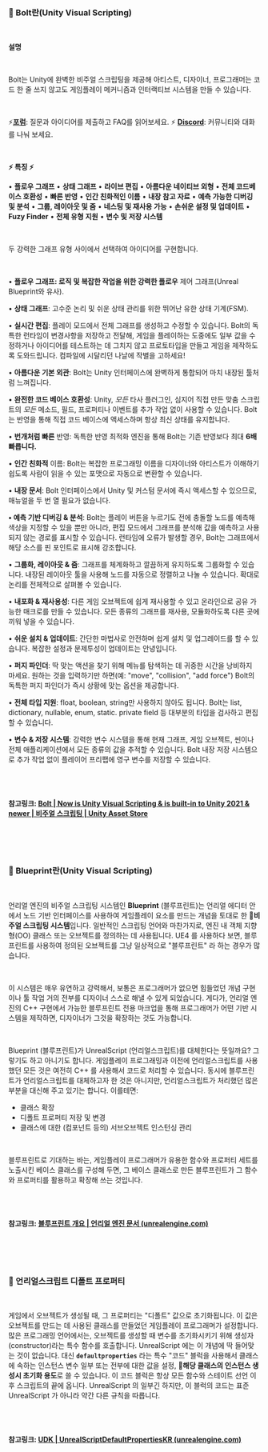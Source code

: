 ### 🎐 Bolt란(Unity Visual Scripting)

<br>

**설명**

<br>

Bolt는 Unity에 완벽한 비주얼 스크립팅을 제공해 아티스트, 디자이너, 프로그래머는 코드 한 줄 쓰지 않고도 게임플레이 메커니즘과 인터랙티브 시스템을 만들 수 있습니다.

<br>

⚡[**포럼**](https://forum.unity.com/threads/unity-acquires-bolt.880273/): 질문과 아이디어를 제출하고 FAQ를 읽어보세요.
⚡ [**Discord**](https://discord.gg/5FacdJH): 커뮤니티와 대화를 나눠 보세요.

<br>

**⚡ 특징 ⚡**

• **플로우 그래프**
• **상태 그래프**
• **라이브 편집**
• **아름다운 네이티브 외형**
• **전체 코드베이스 호환성**
• **빠른 반영**
• **인간 친화적인 이름**
• **내장 참고 자료**
• **예측 가능한 디버깅 및 분석**
• **그룹, 레이아웃 및 줌**
• **네스팅 및 재사용 가능**
• **손쉬운 설정 및 업데이트**
• **Fuzy Finder**
• **전체 유형 지원**
• **변수 및 저장 시스템**

<br>

두 강력한 그래프 유형 사이에서 선택하여 아이디어를 구현합니다.

<br>

• **플로우 그래프: 로직 및 복잡한 작업을 위한 강력한 플로우** 제어 그래프(Unreal Blueprint와 유사).

• **상태 그래프**: 고수준 논리 및 쉬운 상태 관리를 위한 뛰어난 유한 상태 기계(FSM).

• **실시간 편집**: 플레이 모드에서 전체 그래프를 생성하고 수정할 수 있습니다. Bolt의 독특한 런타임이 변경사항을 저장하고 전달해, 게임을 플레이하는 도중에도 일부 값을 수정하거나 아이디어를 테스트하는 데 그치지 않고 프로토타입을 만들고 게임을 제작하도록 도와드립니다. 컴파일에 시달리던 나날에 작별을 고하세요!

• **아름다운 기본 외관**: Bolt는 Unity 인터페이스에 완벽하게 통합되어 마치 내장된 툴처럼 느껴집니다.

• **완전한 코드 베이스 호환성**: Unity, *모든* 타사 플러그인, 심지어 직접 만든 맞춤 스크립트의 *모든* 메소드, 필드, 프로퍼티나 이벤트를 추가 작업 없이 사용할 수 있습니다. Bolt는 반영을 통해 직접 코드 베이스에 액세스하며 항상 최신 상태를 유지합니다.

• **번개처럼 빠른** 반영: 독특한 반영 최적화 엔진을 통해 Bolt는 기존 반영보다 최대 **6배 빠릅니다.**

• **인간 친화적** 이름: Bolt는 복잡한 프로그래밍 이름을 디자이너와 아티스트가 이해하기 쉽도록 사람이 읽을 수 있는 포맷으로 자동으로 변환할 수 있습니다.

• **내장 문서**: Bolt 인터페이스에서 Unity 및 커스텀 문서에 즉시 액세스할 수 있으므로, 매뉴얼을 두 번 열 필요가 없습니다.

**• 예측 기반 디버깅 & 분석**: Bolt는 플레이 버튼을 누르기도 전에 충돌할 노드를 예측해 색상을 지정할 수 있을 뿐만 아니라, 편집 모드에서 그래프를 분석해 값을 예측하고 사용되지 않는 경로를 표시할 수 있습니다. 런타임에 오류가 발생할 경우, Bolt는 그래프에서 해당 소스를 핀 포인트로 표시해 강조합니다.

• **그룹화, 레이아웃 & 줌**: 그래프를 체계화하고 깔끔하게 유지하도록 그룹화할 수 있습니다. 내장된 레이아웃 툴을 사용해 노드를 자동으로 정렬하고 나눌 수 있습니다. 확대로 논리를 전체적으로 살펴볼 수 있습니다.

• **내포화 & 재사용성**: 다른 게임 오브젝트에 쉽게 재사용할 수 있고 온라인으로 공유 가능한 매크로를 만들 수 있습니다. 모든 종류의 그래프를 재사용, 모듈화하도록 다른 곳에 끼워 넣을 수 있습니다.

• **쉬운 설치 & 업데이트**: 간단한 마법사로 안전하며 쉽게 설치 및 업그레이드를 할 수 있습니다. 복잡한 설정과 문제투성이 업데이트는 안녕입니다.

• **퍼지 파인더**: 딱 맞는 액션을 찾기 위해 메뉴를 탐색하는 데 귀중한 시간을 낭비하지 마세요. 원하는 것을 입력하기만 하면(예: "move", "collision", "add force") Bolt의 독특한 퍼지 파인더가 즉시 상황에 맞는 옵션을 제공합니다.

• **전체 타입 지원**: float, boolean, string만 사용하지 않아도 됩니다. Bolt는 list, dictionary, nullable, enum, static. private field 등 대부분의 타입을 검사하고 편집할 수 있습니다.

• **변수 & 저장 시스템**: 강력한 변수 시스템을 통해 현재 그래프, 게임 오브젝트, 씬이나 전체 애플리케이션에서 모든 종류의 값을 추적할 수 있습니다. Bolt 내장 저장 시스템으로 추가 작업 없이 플레이어 프리팹에 영구 변수를 저장할 수 있습니다.

<br>

<br>

#### 참고링크: [Bolt | Now is Unity Visual Scripting & is built-in to Unity 2021 & newer | 비주얼 스크립팅 | Unity Asset Store](https://assetstore.unity.com/packages/tools/visual-scripting/bolt-now-is-unity-visual-scripting-is-built-in-to-unity-2021-new-163802?locale=ko-KR)

<br>

<br>

<br>

### 🧣 Blueprint란(Unity Visual Scripting)

<br>

 언리얼 엔진의 비주얼 스크립팅 시스템인 **Blueprint** (블루프린트)는 언리얼 에디터 안에서 노드 기반 인터페이스를 사용하여 게임플레이 요소를 만드는 개념을 토대로 한 🎨**비주얼 스크립팅 시스템**입니다. 일반적인 스크립팅 언어와 마찬가지로, 엔진 내 객체 지향형(OO) 클래스 또는 오브젝트를 정의하는 데 사용됩니다. UE4 를 사용하다 보면, 블루프린트를 사용하여 정의된 오브젝트를 그냥 일상적으로 "블루프린트" 라 하는 경우가 많습니다.

<br>

 이 시스템은 매우 유연하고 강력해서, 보통은 프로그래머가 없으면 힘들었던 개념 구현이나 툴 작업 거의 전부를 디자이너 스스로 해낼 수 있게 되었습니다. 게다가, 언리얼 엔진의 C++ 구현에서 가능한 블루프린트 전용 마크업을 통해 프로그래머가 어떤 기반 시스템을 제작하면, 디자이너가 그것을 확장하는 것도 가능합니다.

<br>

 Blueprint (블루프린트)가 UnrealScript (언리얼스크립트)를 대체한다는 뜻일까요? 그렇기도 하고 아니기도 합니다. 게임플레이 프로그래밍과 이전에 언리얼스크립트를 사용했던 모든 것은 여전히 C++ 를 사용해서 코드로 처리할 수 있습니다. 동시에 블루프린트가 언리얼스크립트를 대체하고자 한 것은 아니지만, 언리얼스크립트가 처리했던 많은 부분을 대신해 주고 있기는 합니다. 이를테면:

- 클래스 확장
- 디폴트 프로퍼티 저장 및 변경
- 클래스에 대한 (컴포넌트 등의) 서브오브젝트 인스턴싱 관리

<br>

 블루프린트로 기대하는 바는, 게임플레이 프로그래머가 유용한 함수와 프로퍼티 세트를 노출시킨 베이스 클래스를 구성해 두면, 그 베이스 클래스로 만든 블루프린트가 그 함수와 프로퍼티를 활용하고 확장해 쓰는 것입니다.

<br>

<br>

#### 참고링크: [블루프린트 개요 | 언리얼 엔진 문서 (unrealengine.com)](https://docs.unrealengine.com/4.26/ko/ProgrammingAndScripting/Blueprints/Overview/)

<br>

<br>

<br>

### 🧩 언리얼스크립트 디폴트 프로퍼티

<br>

 게임에서 오브젝트가 생성될 때, 그 프로퍼티는 "디폴트" 값으로 초기화됩니다. 이 값은 오브젝트를 만드는 데 사용된 클래스를 만들었던 게임플레이 프로그래머가 설정합니다. 많은 프로그래밍 언어에서는, 오브젝트를 생성할 때 변수를 초기화시키기 위해 생성자(constructor)라는 특수 함수를 호출합니다. UnrealScript 에는 이 개념에 딱 들어맞는 것이 없습니다. 대신 **`defaultproperties`** 라는 특수 "코드" 블럭을 사용해서 클래스에 속하는 인스턴스 변수 일부 또는 전부에 대한 값을 설정, 💾**해당 클래스의 인스턴스 생성시 초기화 용도**로 쓸 수 있습니다. 이 코드 블럭은 항상 모든 함수와 스테이트 선언 이후 스크립트의 끝에 옵니다. UnrealScript 의 일부긴 하지만, 이 블럭의 코드는 표준 UnrealScript 가 아니라 약간 다른 규칙을 따릅니다.

<br>

<br>

#### 참고링크: [UDK | UnrealScriptDefaultPropertiesKR (unrealengine.com)](https://docs.unrealengine.com/udk/Three/UnrealScriptDefaultPropertiesKR.html)

<br>